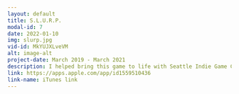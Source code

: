 ```yaml
---
layout: default
title: S.L.U.R.P.
modal-id: 7
date: 2022-01-10
img: slurp.jpg
vid-id: MkYUJXLveVM
alt: image-alt
project-date: March 2019 - March 2021
description: I helped bring this game to life with Seattle Indie Game Creatives, a group of game dev hobbyists that met through Meetup. We would gather on weekends in a small coffee shop, brainstorm and test out different quirky ideas, until getting one that sticked. Enter S.L.U.R.P., a quirky little mobile puzzle game that definitely had a bunch of interesting design challenges. I was in charge of the full initial Unity implementation, built up a WebGL level editor for the whole team to use, punching holes in game mechanic design and then brainstorm design ideas about how to patch those holes up, or take a completely different route. 
link: https://apps.apple.com/app/id1559510436
link-name: iTunes link
---
```


